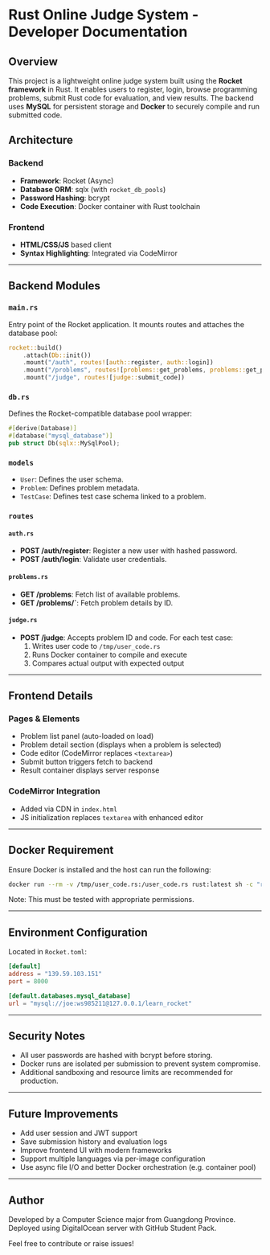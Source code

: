 # Rust Online Judge System - Developer Documentation

## Overview
This project is a lightweight online judge system built using the **Rocket framework** in Rust. It enables users to register, login, browse programming problems, submit Rust code for evaluation, and view results. The backend uses **MySQL** for persistent storage and **Docker** to securely compile and run submitted code.

## Architecture

### Backend
- **Framework**: Rocket (Async)
- **Database ORM**: sqlx (with `rocket_db_pools`)
- **Password Hashing**: bcrypt
- **Code Execution**: Docker container with Rust toolchain

### Frontend
- **HTML/CSS/JS** based client
- **Syntax Highlighting**: Integrated via CodeMirror

---

## Backend Modules

### `main.rs`
Entry point of the Rocket application. It mounts routes and attaches the database pool:
```rust
rocket::build()
    .attach(Db::init())
    .mount("/auth", routes![auth::register, auth::login])
    .mount("/problems", routes![problems::get_problems, problems::get_problem_details])
    .mount("/judge", routes![judge::submit_code])
```

### `db.rs`
Defines the Rocket-compatible database pool wrapper:
```rust
#[derive(Database)]
#[database("mysql_database")]
pub struct Db(sqlx::MySqlPool);
```

### `models`
- `User`: Defines the user schema.
- `Problem`: Defines problem metadata.
- `TestCase`: Defines test case schema linked to a problem.

### `routes`
#### `auth.rs`
- **POST /auth/register**: Register a new user with hashed password.
- **POST /auth/login**: Validate user credentials.

#### `problems.rs`
- **GET /problems**: Fetch list of available problems.
- **GET /problems/<id>`**: Fetch problem details by ID.

#### `judge.rs`
- **POST /judge**: Accepts problem ID and code. For each test case:
  1. Writes user code to `/tmp/user_code.rs`
  2. Runs Docker container to compile and execute
  3. Compares actual output with expected output

---

## Frontend Details

### Pages & Elements
- Problem list panel (auto-loaded on load)
- Problem detail section (displays when a problem is selected)
- Code editor (CodeMirror replaces `<textarea>`)
- Submit button triggers fetch to backend
- Result container displays server response

### CodeMirror Integration
- Added via CDN in `index.html`
- JS initialization replaces `textarea` with enhanced editor

---

## Docker Requirement
Ensure Docker is installed and the host can run the following:
```bash
docker run --rm -v /tmp/user_code.rs:/user_code.rs rust:latest sh -c "rustc /user_code.rs && ./user_code"
```
Note: This must be tested with appropriate permissions.

---

## Environment Configuration
Located in `Rocket.toml`:
```toml
[default]
address = "139.59.103.151"
port = 8000

[default.databases.mysql_database]
url = "mysql://joe:ws985211@127.0.0.1/learn_rocket"
```

---

## Security Notes
- All user passwords are hashed with bcrypt before storing.
- Docker runs are isolated per submission to prevent system compromise.
- Additional sandboxing and resource limits are recommended for production.

---

## Future Improvements
- Add user session and JWT support
- Save submission history and evaluation logs
- Improve frontend UI with modern frameworks
- Support multiple languages via per-image configuration
- Use async file I/O and better Docker orchestration (e.g. container pool)

---

## Author
Developed by a Computer Science major from Guangdong Province. Deployed using DigitalOcean server with GitHub Student Pack.

Feel free to contribute or raise issues!

